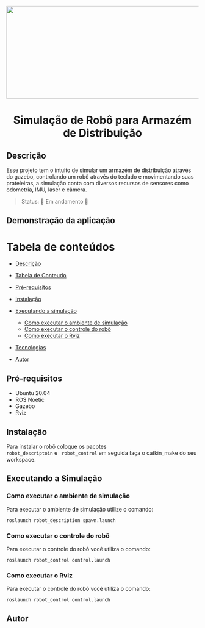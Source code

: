 
<p align="middle">
<img src="https://github.com/JorgeLZ13/Warehouse_Gazebo/blob/main/Logo%20simulador%20do%20rob%C3%B4.png"  height="243" width="541"/>
</p>

<h1 align="center">Simulação de Robô para Armazém de Distribuição</h1>


## Descrição
Esse projeto tem o intuito de simular um armazém de distribuição através do gazebo, controlando um robô através do teclado e movimentando suas prateleiras, a simulação conta com diversos recursos de sensores como odometria, IMU, laser e câmera.

>Status: 🚧 Em andamento 🚧


## Demonstração da aplicação

Tabela de conteúdos
=================
<!--ts-->
   * [Descrição](#Descrição)
   * [Tabela de Conteudo](#Tabela-de-conteúdos)
   * [Pré-requisitos](#Pré-requisitos)
   * [Instalação](#Instalação)
   * [Executando a simulação](#Executando-a-Simulação)
      * [Como executar o ambiente de simulação](#Como-executar-o-ambiente-de-simulação)
      * [Como executar o controle do robô](#Como-executar-o-controle-do-robô)
      * [Como executar o Rviz](#Como-executar-o-Rviz)
   
   * [Tecnologias](#Tecnologias)
   * [Autor](#Autor)
<!--te-->

## Pré-requisitos 
* Ubuntu 20.04
* ROS Noetic
* Gazebo
* Rviz

## Instalação 
Para instalar o robô coloque os pacotes <code> robot_descriptoin</code> e <code> robot_control</code> em seguida faça o catkin_make do seu workspace.


## Executando a Simulação

### Como executar o ambiente de simulação
Para executar o ambiente de simulação utilize o comando:

<p>
  <code>roslaunch robot_description spawn.launch</code>
</p>

### Como executar o controle do robô

Para executar o controle do robô você utiliza o comando:
<p>
<code>roslaunch robot_control control.launch</code>
</p>

### Como executar o Rviz

Para executar o controle do robô você utiliza o comando:
<p>
<code>roslaunch robot_control control.launch</code>
</p>

## Autor
